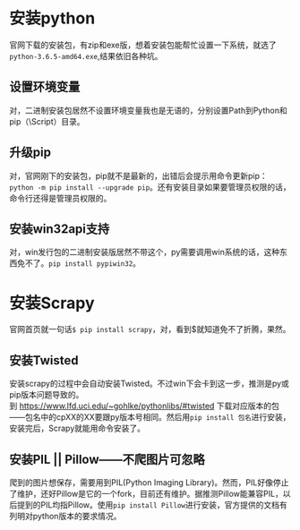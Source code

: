 # 安装python
官网下载的安装包，有zip和exe版，想着安装包能帮忙设置一下系统，就选了`python-3.6.5-amd64.exe`,结果依旧各种坑。
## 设置环境变量
对，二进制安装包居然不设置环境变量我也是无语的，分别设置Path到Python和pip（\Script）目录。
## 升级pip
对，官网刚下的安装包，pip就不是最新的，出错后会提示用命令更新pip：`python -m pip install --upgrade pip`。还有安装目录如果要管理员权限的话，命令行还得是管理员权限的。
## 安装win32api支持
对，win发行包的二进制安装版居然不带这个，py需要调用win系统的话，这种东西免不了。`pip install pypiwin32`。

# 安装Scrapy
官网首页就一句话`$ pip install scrapy`，对，看到$就知道免不了折腾，果然。
## 安装Twisted
安装scrapy的过程中会自动安装Twisted。不过win下会卡到这一步，推测是py或pip版本问题导致的。  
到 https://www.lfd.uci.edu/~gohlke/pythonlibs/#twisted 下载对应版本的包——包名中的cpXX的XX要跟py版本号相同。然后用`pip install 包名`进行安装，安装完后，Scrapy就能用命令安装了。
## 安装PIL || Pillow——不爬图片可忽略
爬到的图片想保存，需要用到PIL(Python Imaging Library)。然而，PIL好像停止了维护，还好Pillow是它的一个fork，目前还有维护。据推测Pillow能兼容PIL，以后提到的PIL均指Pillow。使用`pip install Pillow`进行安装，官方提供的文档有列明对python版本的要求情况。